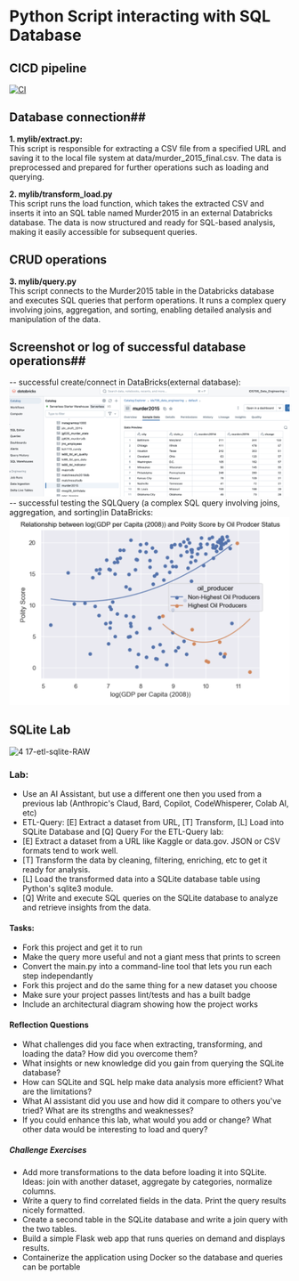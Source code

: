 # Python Script interacting with SQL Database
## CICD pipeline ##
[![CI](https://github.com/nogibjj/MiniProject6_ShiyueZhou/actions/workflows/cicd.yml/badge.svg)](https://github.com/nogibjj/MiniProject6_ShiyueZhou/actions/workflows/cicd.yml)

## Database connection##
**1. mylib/extract.py:**  
This script is responsible for extracting a CSV file from a specified URL and saving it to the local file system at data/murder_2015_final.csv. The data is preprocessed and prepared for further operations such as loading and querying.

**2. mylib/transform_load.py**   
This script runs the load function, which takes the extracted CSV and inserts it into an SQL table named Murder2015 in an external Databricks database. The data is now structured and ready for SQL-based analysis, making it easily accessible for subsequent queries.

## CRUD operations ##  
**3. mylib/query.py**  
This script connects to the Murder2015 table in the Databricks database and executes SQL queries that perform operations. It runs a complex query involving joins, aggregation, and sorting, enabling detailed analysis and manipulation of the data.

 ## Screenshot or log of successful database operations##
-- successful create/connect in DataBricks(external database):
![requirements](ConnectToDataBricks.png)
-- successful testing the SQLQuery (a complex SQL query involving joins, aggregation, and sorting)in DataBricks:
![requirements](testSQLQuery_DataBricks.png)








## SQLite Lab

![4 17-etl-sqlite-RAW](https://github.com/nogibjj/sqlite-lab/assets/58792/b39b21b4-ccb4-4cc4-b262-7db34492c16d)

### Lab:

* Use an AI Assistant, but use a different one then you used from a previous lab (Anthropic's Claud, Bard, Copilot, CodeWhisperer, Colab AI, etc)
* ETL-Query:  [E] Extract a dataset from URL, [T] Transform, [L] Load into SQLite Database and [Q] Query
For the ETL-Query lab:
* [E] Extract a dataset from a URL like Kaggle or data.gov. JSON or CSV formats tend to work well.
* [T] Transform the data by cleaning, filtering, enriching, etc to get it ready for analysis.
* [L] Load the transformed data into a SQLite database table using Python's sqlite3 module.
* [Q] Write and execute SQL queries on the SQLite database to analyze and retrieve insights from the data.

#### Tasks:

* Fork this project and get it to run
* Make the query more useful and not a giant mess that prints to screen
* Convert the main.py into a command-line tool that lets you run each step independantly
* Fork this project and do the same thing for a new dataset you choose
* Make sure your project passes lint/tests and has a built badge
* Include an architectural diagram showing how the project works

#### Reflection Questions

* What challenges did you face when extracting, transforming, and loading the data? How did you overcome them?
* What insights or new knowledge did you gain from querying the SQLite database?
* How can SQLite and SQL help make data analysis more efficient? What are the limitations?
* What AI assistant did you use and how did it compare to others you've tried? What are its strengths and weaknesses?
* If you could enhance this lab, what would you add or change? What other data would be interesting to load and query?

##### Challenge Exercises

* Add more transformations to the data before loading it into SQLite. Ideas: join with another dataset, aggregate by categories, normalize columns.
* Write a query to find correlated fields in the data. Print the query results nicely formatted.
* Create a second table in the SQLite database and write a join query with the two tables.
* Build a simple Flask web app that runs queries on demand and displays results.
* Containerize the application using Docker so the database and queries can be portable


